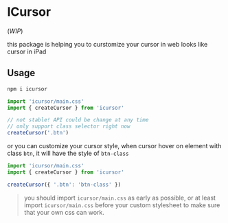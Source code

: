 # ICursor

(_WIP_)

this package is helping you to curstomize your cursor in web looks like cursor in iPad

## Usage

```bash
npm i icursor
```

```js
import 'icursor/main.css'
import { createCursor } from 'icursor'

// not stable! API could be change at any time
// only support class selector right now
createCursor('.btn')
```

or you can customize your cursor style, when cursor hover on element with class `btn`, it will have the style of `btn-class`

```js
import 'icursor/main.css'
import { createCursor } from 'icursor'

createCursor({ '.btn': 'btn-class' })
```
> you should import `icursor/main.css` as early as possible, or at least import `icursor/main.css` before your custom stylesheet to make sure that your own css can work.
